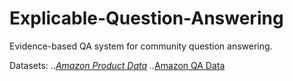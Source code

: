 # Explicable-Question-Answering
Evidence-based QA system for community question answering.

Datasets:
..*[Amazon Product Data](http://jmcauley.ucsd.edu/data/amazon/)
..*[Amazon QA Data](http://jmcauley.ucsd.edu/data/amazon/qa/)
